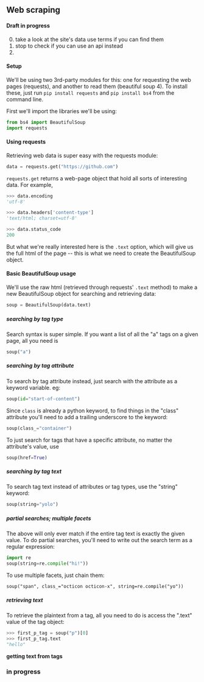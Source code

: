 
## Web scraping
#### Draft in progress

0. take a look at the site's data use terms if you can find them
0. stop to check if you can use an api instead
1. 

#### Setup
We'll be using two 3rd-party modules for this: one for requesting the web pages (requests), and another to read them (beautiful soup 4). To install these, just run ```pip install requests``` and ```pip install bs4``` from the command line.

First we'll import the libraries we'll be using:

```python
from bs4 import BeautifulSoup
import requests
```

#### Using requests
Retrieving web data is super easy with the requests module:

```python
data = requests.get("https://github.com")
```

```requests.get``` returns a web-page object that hold all sorts of interesting data. For example, 

```python
>>> data.encoding 
'utf-8'

>>> data.headers['content-type']
'text/html; charset=utf-8'

>>> data.status_code
200

```

But what we're really interested here is the ```.text``` option, which will give us the full html of the page -- this is what we need to create the BeautifulSoup object.

#### Basic BeautifulSoup usage
We'll use the raw html (retrieved through requests' ```.text``` method) to make a new BeautifulSoup object for searching and retrieving data:

```python
soup = BeautifulSoup(data.text)
```

##### searching by tag type
Search syntax is super simple. If you want a list of all the "a" tags on a given page, all you need is 

```python
soup("a")
```

##### searching by tag attribute
To search by tag attribute instead, just search with the attribute as a keyword variable. eg:

```python
soup(id="start-of-content")
```

Since ```class``` is already a python keyword, to find things in the "class" attribute you'll need to add a trailing underscore to the keyword:

```python
soup(class_="container")
```

To just search for tags that have a specific attribute, no matter the attribute's value, use
```python
soup(href=True)
```

##### searching by tag text
To search tag text instead of attributes or tag types, use the "string" keyword:

```python
soup(string="yolo")
```

##### partial searches; multiple facets
The above will only ever match if the entire tag text is exactly the given value. To do partial searches, you'll need to write out the search term as a regular expression:

```python
import re
soup(string=re.compile("hi!"))
```

To use multiple facets, just chain them:
```pythttps://github.com/walkerdb/dsc_workshops/edit/master/readme.md#hon
soup("span", class_="octicon octicon-x", string=re.compile("yo"))
```

##### retrieving text
To retrieve the plaintext from a tag, all you need to do is access the ".text" value of the tag object:
```python
>>> first_p_tag = soup("p")[0]
>>> first_p_tag.text
"hello"
```

**getting text from tags**

### in progress
